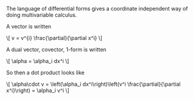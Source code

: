 The language of differential forms gives a coordinate independent way of doing multivariable calculus.

A vector is written

\\[
v = v^{i} \frac{\partial}{\partial x^i}
\\]

A dual vector, covector, 1-form is written

\\[
\alpha = \alpha_i dx^i
\\]

So then a dot product looks like

\\[
\alpha\cdot v = \left(\alpha_i dx^i\right)\left(v^i \frac{\partial}{\partial x^i}\right) = \alpha_i v^i
\\]